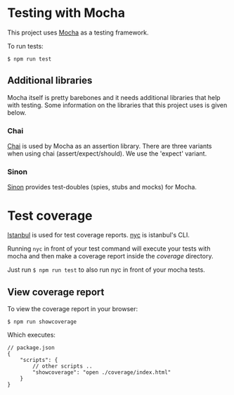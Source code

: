 # Testing with Mocha
This project uses [Mocha](https://mochajs.org/) as a testing framework. 

To run tests:

```
$ npm run test
```

## Additional libraries
Mocha itself is pretty barebones and it needs additional libraries that help with testing. Some information on the libraries that this project uses is given below.

### Chai
[Chai](https://www.chaijs.com/) is used by Mocha as an assertion library. There are three variants when using chai (assert/expect/should). We use the 'expect' variant.

### Sinon
[Sinon](https://sinonjs.org/) provides test-doubles (spies, stubs and mocks) for Mocha.

# Test coverage
[Istanbul](https://istanbul.js.org/) is used for test coverage reports. [nyc](https://github.com/istanbuljs/nyc) is istanbul's CLI. 

Running `nyc` in front of your test command will execute your tests with mocha and then make a coverage report inside the *coverage* directory. 

Just run `$ npm run test` to also run nyc in front of your mocha tests.

## View coverage report
To view the coverage report in your browser:

```
$ npm run showcoverage
```

Which executes:
```JS
// package.json
{
    "scripts": {
        // other scripts ..
        "showcoverage": "open ./coverage/index.html"
    }
}
```